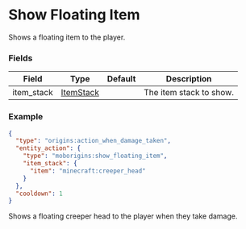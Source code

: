 # Show Floating Item
Shows a floating item to the player.


### Fields
Field | Type | Default | Description
------|------|---------|-------------
item_stack | [ItemStack](https://origins.readthedocs.io/en/latest/types/data_types/item_stack/) |   | The item stack to show.


### Example
```json
{
  "type": "origins:action_when_damage_taken",
  "entity_action": {
    "type": "moborigins:show_floating_item",
    "item_stack": {
      "item": "minecraft:creeper_head"
    }
  },
  "cooldown": 1
}
```
Shows a floating creeper head to the player when they take damage.
